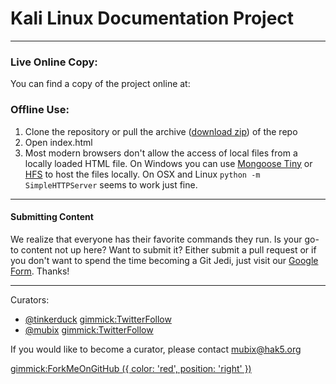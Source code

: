 # Kali Linux Documentation Project

- - - - - - 

### Live Online Copy:

You can find a copy of the project online at: 
### Offline Use:

  1. Clone the repository or pull the archive ([download zip](https://github.com/room362/kali-wiki/archive/master.zip)) of the repo
  2. Open index.html
  3. Most modern browsers don't allow the access of local files from a locally loaded HTML file. On Windows you can use [Mongoose Tiny](http://cesanta.com/downloads.html) or [HFS](http://www.rejetto.com/hfs/) to host the files locally. On OSX and Linux `python -m SimpleHTTPServer` seems to work just fine.

- - - - - -
#### Submitting Content

We realize that everyone has their favorite commands they run. Is your go-to content not up here? Want to submit it? Either submit a pull request or if you don't want to spend the time becoming a Git Jedi, just visit our [Google Form](). Thanks! 

- - - - - -
Curators:

  * [@tinkerduck](https://twitter.com/tinkerduck) [gimmick:TwitterFollow](@tinkerduck)
  * [@mubix](https://twitter.com/mubix) [gimmick:TwitterFollow](@mubix)
  
If you would like to become a curator, please contact [mubix@hak5.org](mailto:mubix@hak5.org)

[gimmick:ForkMeOnGitHub ({ color: 'red',  position: 'right' })](http://www.github.com/room362/kali-wiki/)
